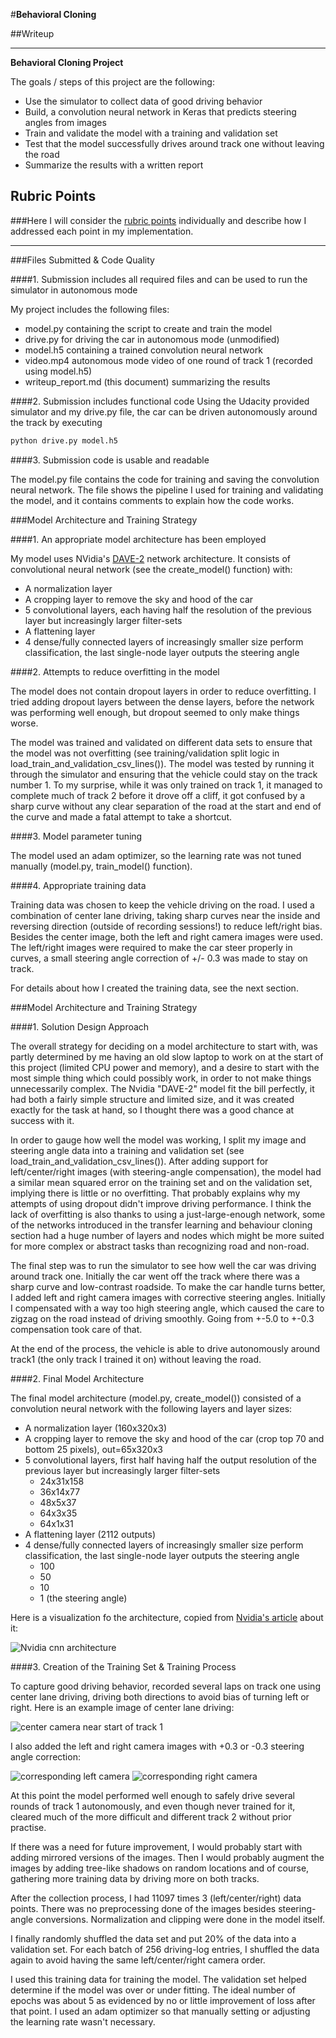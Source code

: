 #**Behavioral Cloning** 

##Writeup

---

**Behavioral Cloning Project**

The goals / steps of this project are the following:
* Use the simulator to collect data of good driving behavior
* Build, a convolution neural network in Keras that predicts steering angles from images
* Train and validate the model with a training and validation set
* Test that the model successfully drives around track one without leaving the road
* Summarize the results with a written report


[//]: # (Image References)

[model_visualization]: ./writeup_report_files/cnn-architecture.png "Model Visualization"
[left]: ./writeup_report_files/left.jpg "Left Image"
[right]: ./writeup_report_files/right.jpg "Right Image"
[center]: ./writeup_report_files/center.jpg "Center Image"

## Rubric Points
###Here I will consider the [rubric points](https://review.udacity.com/#!/rubrics/432/view) individually and describe how I addressed each point in my implementation.  

---
###Files Submitted & Code Quality

####1. Submission includes all required files and can be used to run the simulator in autonomous mode

My project includes the following files:
* model.py containing the script to create and train the model
* drive.py for driving the car in autonomous mode (unmodified)
* model.h5 containing a trained convolution neural network 
* video.mp4 autonomous mode video of one round of track 1 (recorded using model.h5)
* writeup_report.md (this document) summarizing the results

####2. Submission includes functional code
Using the Udacity provided simulator and my drive.py file, the car can be driven autonomously around the track by executing 
```sh
python drive.py model.h5
```

####3. Submission code is usable and readable

The model.py file contains the code for training and saving the convolution neural network. The file shows the pipeline I used for training and validating the model, and it contains comments to explain how the code works.

###Model Architecture and Training Strategy

####1. An appropriate model architecture has been employed

My model uses NVidia's [DAVE-2](https://devblogs.nvidia.com/parallelforall/deep-learning-self-driving-cars/#attachment_7025) network architecture. It consists of convolutional neural network (see the create_model() function) with:

- A normalization layer
- A cropping layer to remove the sky and hood of the car
- 5 convolutional layers, each having half the resolution of the previous layer but increasingly larger filter-sets
- A flattening layer
- 4 dense/fully connected layers of increasingly smaller size perform classification, the last single-node layer outputs the steering angle


####2. Attempts to reduce overfitting in the model

The model does not contain dropout layers in order to reduce overfitting. I tried adding dropout layers between the dense layers, before the network was performing well enough, but dropout seemed to only make things worse.

The model was trained and validated on different data sets to ensure that the model was not overfitting (see training/validation split logic in load_train_and_validation_csv_lines()). The model was tested by running it through the simulator and ensuring that the vehicle could stay on the track number 1. To my surprise, while it was only trained on track 1, it managed to complete much of track 2 before it drove off a cliff, it got confused by a sharp curve without any clear separation of the road at the start and end of the curve and made a fatal attempt to take a shortcut.


####3. Model parameter tuning

The model used an adam optimizer, so the learning rate was not tuned manually (model.py, train_model() function).

####4. Appropriate training data

Training data was chosen to keep the vehicle driving on the road. I used a combination of center lane driving, taking sharp curves near the inside and reversing direction (outside of recording sessions!) to reduce left/right bias. Besides the center image, both the left and right camera images were used. The left/right images were required to make the car steer properly in curves, a small steering angle correction of +/- 0.3 was made to stay on track.  

For details about how I created the training data, see the next section. 

###Model Architecture and Training Strategy

####1. Solution Design Approach

The overall strategy for deciding on a model architecture to start with, was partly determined by me having an old slow laptop to work on at the start of this project (limited CPU power and memory), and a desire to start with the most simple thing which could possibly work, in order to not make things unnecessarily complex. The Nvidia "DAVE-2" model fit the bill perfectly, it had both a fairly simple structure and limited size, and it was created exactly for the task at hand, so I thought there was a good chance at success with it.

In order to gauge how well the model was working, I split my image and steering angle data into a training and validation set (see load_train_and_validation_csv_lines()). After adding support for left/center/right images (with steering-angle compensation), the model had a similar mean squared error on the training set and on the validation set, implying there is little or no overfitting. That probably explains why my attempts of using dropout didn't improve driving performance. I think the lack of overfitting is also thanks to using a just-large-enough network, some of the networks introduced in the transfer learning and behaviour cloning section had a huge number of layers and nodes which might be more suited for more complex or abstract tasks than recognizing road and non-road.

The final step was to run the simulator to see how well the car was driving around track one. Initially the car went off the track where there was a sharp curve and low-contrast roadside. To make the car handle turns better, I added left and right camera images with corrective steering angles. Initially I compensated with a way too high steering angle, which caused the care to zigzag on the road instead of driving smoothly. Going from +-5.0 to +-0.3 compensation took care of that.

At the end of the process, the vehicle is able to drive autonomously around track1 (the only track I trained it on) without leaving the road.

####2. Final Model Architecture

The final model architecture (model.py, create_model()) consisted of a convolution neural network with the following layers and layer sizes:

- A normalization layer (160x320x3)
- A cropping layer to remove the sky and hood of the car (crop top 70 and bottom 25 pixels), out=65x320x3
- 5 convolutional layers, first half having half the output resolution of the previous layer but increasingly larger filter-sets
  - 24x31x158
  - 36x14x77
  - 48x5x37
  - 64x3x35
  - 64x1x31
- A flattening layer (2112 outputs)
- 4 dense/fully connected layers of increasingly smaller size perform classification, the last single-node layer outputs the steering angle
  - 100
  - 50
  - 10
  - 1 (the steering angle)

Here is a visualization fo the architecture, copied from [Nvidia's article](https://devblogs.nvidia.com/parallelforall/deep-learning-self-driving-cars/#attachment_7025) about it:

![Nvidia cnn architecture][model_visualization]


####3. Creation of the Training Set & Training Process

To capture good driving behavior, recorded several laps on track one using center lane driving, driving both directions to avoid bias of turning left or right. Here is an example image of center lane driving:

![center camera near start of track 1][center]

I also added the left and right camera images with +0.3 or -0.3 steering angle correction:

![corresponding left camera][left]
![corresponding right camera][right]

At this point the model performed well enough to safely drive several rounds of track 1 autonomously, and even though never trained for it, cleared much of the more difficult and different track 2 without prior practise.

If there was a need for future improvement, I would probably start with adding mirrored versions of the images. Then I would probably augment the images by adding tree-like shadows on random locations and of course, gathering more training data by driving more on both tracks.

After the collection process, I had 11097 times 3 (left/center/right) data points. There was no preprocessing done of the images besides steering-angle conversions. Normalization and clipping were done in the model itself.

I finally randomly shuffled the data set and put 20% of the data into a validation set. For each batch of 256 driving-log entries, I shuffled the data again to avoid having the same left/center/right camera order.

I used this training data for training the model. The validation set helped determine if the model was over or under fitting. The ideal number of epochs was about 5 as evidenced by no or little improvement of loss after that point. I used an adam optimizer so that manually setting or adjusting the learning rate wasn't necessary.
